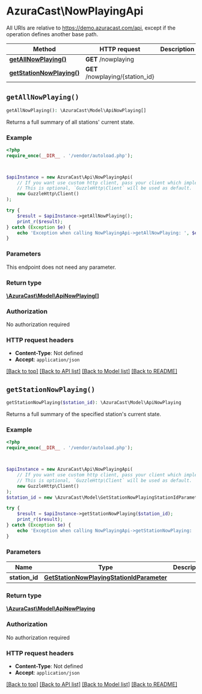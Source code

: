 # AzuraCast\NowPlayingApi

All URIs are relative to https://demo.azuracast.com/api, except if the operation defines another base path.

| Method | HTTP request | Description |
| ------------- | ------------- | ------------- |
| [**getAllNowPlaying()**](NowPlayingApi.md#getAllNowPlaying) | **GET** /nowplaying |  |
| [**getStationNowPlaying()**](NowPlayingApi.md#getStationNowPlaying) | **GET** /nowplaying/{station_id} |  |


## `getAllNowPlaying()`

```php
getAllNowPlaying(): \AzuraCast\Model\ApiNowPlaying[]
```



Returns a full summary of all stations' current state.

### Example

```php
<?php
require_once(__DIR__ . '/vendor/autoload.php');



$apiInstance = new AzuraCast\Api\NowPlayingApi(
    // If you want use custom http client, pass your client which implements `GuzzleHttp\ClientInterface`.
    // This is optional, `GuzzleHttp\Client` will be used as default.
    new GuzzleHttp\Client()
);

try {
    $result = $apiInstance->getAllNowPlaying();
    print_r($result);
} catch (Exception $e) {
    echo 'Exception when calling NowPlayingApi->getAllNowPlaying: ', $e->getMessage(), PHP_EOL;
}
```

### Parameters

This endpoint does not need any parameter.

### Return type

[**\AzuraCast\Model\ApiNowPlaying[]**](../Model/ApiNowPlaying.md)

### Authorization

No authorization required

### HTTP request headers

- **Content-Type**: Not defined
- **Accept**: `application/json`

[[Back to top]](#) [[Back to API list]](../../README.md#endpoints)
[[Back to Model list]](../../README.md#models)
[[Back to README]](../../README.md)

## `getStationNowPlaying()`

```php
getStationNowPlaying($station_id): \AzuraCast\Model\ApiNowPlaying
```



Returns a full summary of the specified station's current state.

### Example

```php
<?php
require_once(__DIR__ . '/vendor/autoload.php');



$apiInstance = new AzuraCast\Api\NowPlayingApi(
    // If you want use custom http client, pass your client which implements `GuzzleHttp\ClientInterface`.
    // This is optional, `GuzzleHttp\Client` will be used as default.
    new GuzzleHttp\Client()
);
$station_id = new \AzuraCast\Model\GetStationNowPlayingStationIdParameter(); // GetStationNowPlayingStationIdParameter

try {
    $result = $apiInstance->getStationNowPlaying($station_id);
    print_r($result);
} catch (Exception $e) {
    echo 'Exception when calling NowPlayingApi->getStationNowPlaying: ', $e->getMessage(), PHP_EOL;
}
```

### Parameters

| Name | Type | Description  | Notes |
| ------------- | ------------- | ------------- | ------------- |
| **station_id** | [**GetStationNowPlayingStationIdParameter**](../Model/.md)|  | |

### Return type

[**\AzuraCast\Model\ApiNowPlaying**](../Model/ApiNowPlaying.md)

### Authorization

No authorization required

### HTTP request headers

- **Content-Type**: Not defined
- **Accept**: `application/json`

[[Back to top]](#) [[Back to API list]](../../README.md#endpoints)
[[Back to Model list]](../../README.md#models)
[[Back to README]](../../README.md)
